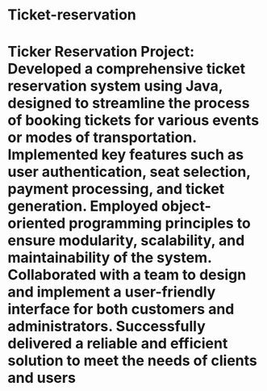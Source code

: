 ﻿# Ticket-reservation

# Ticker Reservation Project: Developed a comprehensive ticket reservation system using Java, designed to streamline the process of booking tickets for various events or modes of transportation. Implemented key features such as user authentication, seat selection, payment processing, and ticket generation. Employed object-oriented programming principles to ensure modularity, scalability, and maintainability of the system. Collaborated with a team to design and implement a user-friendly interface for both customers and administrators. Successfully delivered a reliable and efficient solution to meet the needs of clients and users #
